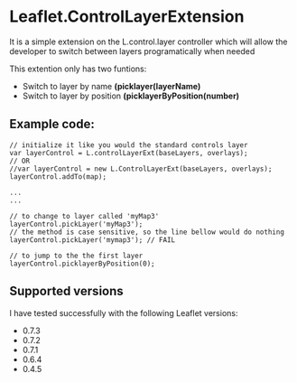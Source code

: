 Leaflet.ControlLayerExtension
=============================

It is a simple extension on the L.control.layer controller which will allow the developer to switch between layers programatically when needed

This extention only has two funtions:
* Switch to layer by name **(picklayer(layerName)**
* Switch to layer by position **(picklayerByPosition(number)**

## Example code:

    // initialize it like you would the standard controls layer
    var layerControl = L.controlLayerExt(baseLayers, overlays);
    // OR
    //var layerControl = new L.ControlLayerExt(baseLayers, overlays);
    layerControl.addTo(map);
    
    ...
    ...

    // to change to layer called 'myMap3'
    layerControl.pickLayer('myMap3');
    // the method is case sensitive, so the line bellow would do nothing
    layerControl.pickLayer('mymap3'); // FAIL

    // to jump to the the first layer
    layerControl.picklayerByPosition(0);


## Supported versions

I have tested successfully with the following Leaflet versions:

* 0.7.3
* 0.7.2
* 0.7.1
* 0.6.4
* 0.4.5

